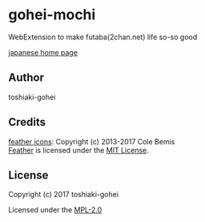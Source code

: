 gohei-mochi
===========

WebExtension to make futaba(2chan.net) life so-so good

[japanese home page](https://toshiaki-gohei.github.io/gohei-mochi/)

Author
------
toshiaki-gohei

Credits
-------
[feather icons](https://github.com/toshiaki-gohei/gohei-mochi/blob/master/images/feather/): Copyright (c) 2013-2017 Cole Bemis  
[Feather](https://feathericons.com/) is licensed under the [MIT License](https://github.com/feathericons/feather/blob/master/LICENSE).

License
-------
Copyright (c) 2017 toshiaki-gohei

Licensed under the [MPL-2.0](https://github.com/toshiaki-gohei/gohei-mochi/blob/master/LICENSE)
